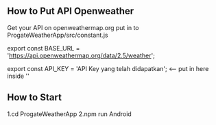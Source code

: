 ## How to Put API Openweather

Get your API on openweathermap.org put in to ProgateWeatherApp/src/constant.js

export const BASE_URL = 'https://api.openweathermap.org/data/2.5/weather';

export const API_KEY = 'API Key yang telah didapatkan'; <-- put in here inside ''

## How to Start

1.cd ProgateWeatherApp
2.npm run Android
